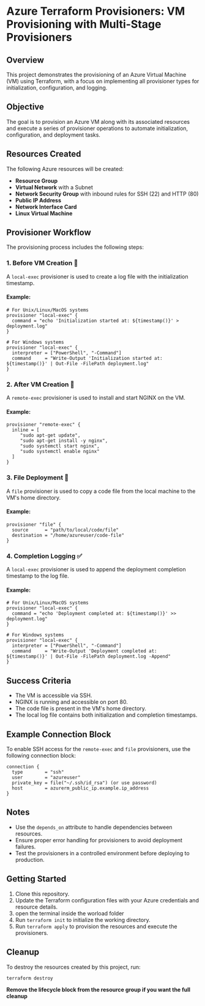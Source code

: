 # Azure Terraform Provisioners: VM Provisioning with Multi-Stage Provisioners

## Overview
This project demonstrates the provisioning of an Azure Virtual Machine (VM) using Terraform, with a focus on implementing all provisioner types for initialization, configuration, and logging.

## Objective
The goal is to provision an Azure VM along with its associated resources and execute a series of provisioner operations to automate initialization, configuration, and deployment tasks.

## Resources Created
The following Azure resources will be created:
- **Resource Group**
- **Virtual Network** with a Subnet
- **Network Security Group** with inbound rules for SSH (22) and HTTP (80)
- **Public IP Address**
- **Network Interface Card**
- **Linux Virtual Machine**

## Provisioner Workflow
The provisioning process includes the following steps:

### 1. **Before VM Creation** 📝
A `local-exec` provisioner is used to create a log file with the initialization timestamp.

#### Example:
```hcl
# For Unix/Linux/MacOS systems
provisioner "local-exec" {
  command = "echo 'Initialization started at: ${timestamp()}' > deployment.log"
}

# For Windows systems
provisioner "local-exec" {
  interpreter = ["PowerShell", "-Command"]
  command     = "Write-Output 'Initialization started at: ${timestamp()}' | Out-File -FilePath deployment.log"
}
```

### 2. **After VM Creation** 🚀
A `remote-exec` provisioner is used to install and start NGINX on the VM.

#### Example:
```hcl
provisioner "remote-exec" {
  inline = [
     "sudo apt-get update",
     "sudo apt-get install -y nginx",
     "sudo systemctl start nginx",
     "sudo systemctl enable nginx"
  ]
}
```

### 3. **File Deployment** 📂
A `file` provisioner is used to copy a code file from the local machine to the VM's home directory.

#### Example:
```hcl
provisioner "file" {
  source      = "path/to/local/code/file"
  destination = "/home/azureuser/code-file"
}
```

### 4. **Completion Logging** ✅
A `local-exec` provisioner is used to append the deployment completion timestamp to the log file.

#### Example:
```hcl
# For Unix/Linux/MacOS systems
provisioner "local-exec" {
  command = "echo 'Deployment completed at: ${timestamp()}' >> deployment.log"
}

# For Windows systems
provisioner "local-exec" {
  interpreter = ["PowerShell", "-Command"]
  command     = "Write-Output 'Deployment completed at: ${timestamp()}' | Out-File -FilePath deployment.log -Append"
}
```

## Success Criteria
- The VM is accessible via SSH.
- NGINX is running and accessible on port 80.
- The code file is present in the VM's home directory.
- The local log file contains both initialization and completion timestamps.

## Example Connection Block
To enable SSH access for the `remote-exec` and `file` provisioners, use the following connection block:

```hcl
connection {
  type        = "ssh"
  user        = "azureuser"
  private_key = file("~/.ssh/id_rsa") (or use password)
  host        = azurerm_public_ip.example.ip_address
}
```

## Notes
- Use the `depends_on` attribute to handle dependencies between resources.
- Ensure proper error handling for provisioners to avoid deployment failures.
- Test the provisioners in a controlled environment before deploying to production.

## Getting Started
1. Clone this repository.
2. Update the Terraform configuration files with your Azure credentials and resource details.
3. open the terminal inside the worload folder
4. Run `terraform init` to initialize the working directory.
5. Run `terraform apply` to provision the resources and execute the provisioners.

## Cleanup
To destroy the resources created by this project, run:
```bash
terraform destroy
```
**Remove the lifecycle block from the resource group if you want the full cleanup**